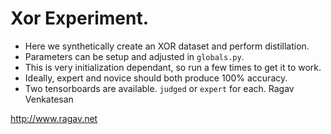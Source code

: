 # Xor Experiment.

* Here we synthetically create an XOR dataset and perform distillation.
* Parameters can be setup and adjusted in ``globals.py``. 
* This is very initialization dependant, so run a few times to get it to work.
* Ideally, expert and novice should both produce 100% accuracy.
* Two tensorboards are available. ``judged`` or ``expert`` for each.
Ragav Venkatesan

http://www.ragav.net
